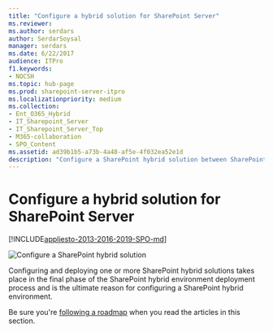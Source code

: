 ```yaml
---
title: "Configure a hybrid solution for SharePoint Server"
ms.reviewer: 
ms.author: serdars
author: SerdarSoysal
manager: serdars
ms.date: 6/22/2017
audience: ITPro
f1.keywords:
- NOCSH
ms.topic: hub-page
ms.prod: sharepoint-server-itpro
ms.localizationpriority: medium
ms.collection:
- Ent_O365_Hybrid
- IT_Sharepoint_Server
- IT_Sharepoint_Server_Top
- M365-collaboration
- SPO_Content
ms.assetid: ad39b1b5-a73b-4a48-af5e-4f032ea52e1d
description: "Configure a SharePoint hybrid solution between SharePoint Server and SharePoint in Microsoft 365."
---
```


# Configure a hybrid solution for SharePoint Server

[!INCLUDE[appliesto-2013-2016-2019-SPO-md](../includes/appliesto-2013-2016-2019-SPO-md.md)] 
  
![Configure a SharePoint hybrid solution](../media/ConfigureHybridSolution.jpg)
  
Configuring and deploying one or more SharePoint hybrid solutions takes place in the final phase of the SharePoint hybrid environment deployment process and is the ultimate reason for configuring a SharePoint hybrid environment.
  
Be sure you're [following a roadmap](configuration-roadmaps.md) when you read the articles in this section. 
  

